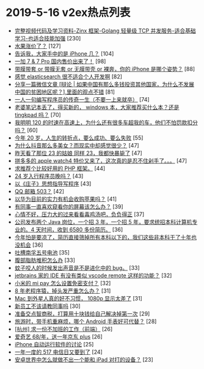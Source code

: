 # 2019-5-16 v2ex热点列表

+ [完整视频代码及学习资料-Zinx 框架-Golang 轻量级 TCP 并发服务-适合基础学习-也适合技能加强](https://www.v2ex.com/t/564578#reply230) [230]
+ [水果涨价了？](https://www.v2ex.com/t/564574#reply127) [127]
+ [告诉我，大家手中的是 iPhone 几？](https://www.v2ex.com/t/564792#reply104) [104]
+ [一加 7 & 7 Pro 国内售价出来了！](https://www.v2ex.com/t/564755#reply98) [98]
+ [带膜带套 or 带膜无套 or 无膜带壳 or 裸奔，你的 iPhone 是哪个姿势？](https://www.v2ex.com/t/564595#reply88) [88]
+ [感觉 elasticsearch 很不适合个人开发啊](https://www.v2ex.com/t/564609#reply82) [82]
+ [分享一篇微信文章 [辩论 | 如果中国有那么多钱投资其他国家，为什么不发展中国的贫困地区呢？],里面的观点不错](https://www.v2ex.com/t/564563#reply81) [81]
+ [一人一句编写程序员的传奇一生（不要一上来就卒）](https://www.v2ex.com/t/564684#reply74) [74]
+ [老婆笔记本丢了，得买新的， windows 本，大家推荐买什么本？还是 tingkpad 吗？](https://www.v2ex.com/t/564572#reply70) [70]
+ [我明明 120 的时速在高速上，为什么还有很多车超我的车，他们不怕罚款扣分吗？](https://www.v2ex.com/t/564729#reply60) [60]
+ [今年 20 岁，人生的转折点，要么成功、要么失败](https://www.v2ex.com/t/564765#reply55) [55]
+ [为什么抖音那么多美女？而现实中却感觉很少？](https://www.v2ex.com/t/564739#reply47) [47]
+ [昨天看了那位 23 的姑娘 同样 23，我都快暴毙了](https://www.v2ex.com/t/564605#reply47) [47]
+ [拼多多的 apple watch4 特价又来了，这次真的是忍不住剁手了。。。](https://www.v2ex.com/t/564612#reply47) [47]
+ [求推荐个比较好用的 PHP 框架。](https://www.v2ex.com/t/564784#reply44) [44]
+ [24 岁入行程序员晚吗？](https://www.v2ex.com/t/564747#reply43) [43]
+ [以《庄子》思想指导写程序](https://www.v2ex.com/t/564655#reply43) [43]
+ [QQ 邮箱 503？](https://www.v2ex.com/t/564735#reply42) [42]
+ [以华为目前的实力有机会收购苹果吗？](https://www.v2ex.com/t/564707#reply41) [41]
+ [有同事一直喜欢窥看你的屏幕该怎么办？](https://www.v2ex.com/t/564570#reply39) [39]
+ [心情不好，压力大的过来看看毒鸡汤吧，负负得正](https://www.v2ex.com/t/564696#reply37) [37]
+ [公司发布两个 Java 岗位，一个招 3 年，一个招 5 年，要求统招本科计算机专业的。4 天时间，收到 6580 多份简历。](https://www.v2ex.com/t/564813#reply36) [36]
+ [今年怕是要凉了，简历直接筛掉所有本科以下的，我们这些非本科干了十年也没机会](https://www.v2ex.com/t/564559#reply36) [36]
+ [吐槽南孚五号电池](https://www.v2ex.com/t/564641#reply35) [35]
+ [腹部脂肪堆积怎么办](https://www.v2ex.com/t/564821#reply33) [33]
+ [蚊子咬人的时候发出声音是不是进化中的 bug。](https://www.v2ex.com/t/564598#reply33) [33]
+ [jetbrains 家的 IDE 有没有类似 vscode remote 这样的功能？](https://www.v2ex.com/t/564587#reply32) [32]
+ [小米的 mi pay 怎么设置免密支付？](https://www.v2ex.com/t/564616#reply32) [32]
+ [8 年老程序猿，掉头发严重怎么办？](https://www.v2ex.com/t/564744#reply31) [31]
+ [Mac 到外星人真的好不习惯， 1080p 显示太差了](https://www.v2ex.com/t/564673#reply31) [31]
+ [新员工不该请教同事吗](https://www.v2ex.com/t/564741#reply30) [30]
+ [准备交点智商税，打算用十块钱给自己解决掉第一次](https://www.v2ex.com/t/564698#reply29) [29]
+ [旅游时，带手机重麻烦，哪个 Android 手表好可代替？](https://www.v2ex.com/t/564629#reply28) [28]
+ [[杭州] 求一份不加班的工作（前端）](https://www.v2ex.com/t/564599#reply26) [26]
+ [爱奇艺 68/年，送一年京东 plus](https://www.v2ex.com/t/564714#reply26) [26]
+ [iPhone 自动运行软件的讨论](https://www.v2ex.com/t/564676#reply25) [25]
+ [一年一度的 517 电信日又要到了](https://www.v2ex.com/t/564635#reply24) [24]
+ [安卓世界中怎么就做不出一个能和 iPad 对打的设备？](https://www.v2ex.com/t/564776#reply23) [23]
